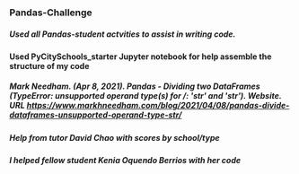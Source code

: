 ### Pandas-Challenge
##### Used all Pandas-student actvities to assist in writing code.
#### Used PyCitySchools_starter Jupyter notebook for help assemble the structure of my code
##### Mark Needham. (Apr 8, 2021). Pandas - Dividing two DataFrames (TypeError: unsupported operand type(s) for /: 'str' and 'str'). Website. URL https://www.markhneedham.com/blog/2021/04/08/pandas-divide-dataframes-unsupported-operand-type-str/
##### Help from tutor David Chao with scores by school/type
##### I helped fellow student Kenia Oquendo Berrios with her code